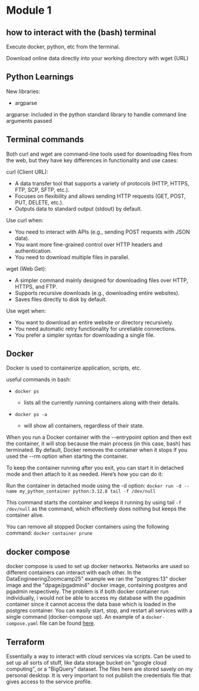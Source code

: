 # Module 1 


## how to interact with the (bash) terminal 

Execute docker, python, etc from the terminal. 

Download online data directly into your working directory with 
<bash>wget {URL}</bash>

## Python Learnings

New libraries:
- argparse


argparse:
included in the python standard library to handle command line arguments passed 

## Terminal commands

Both curl and wget are command-line tools used for downloading files from the web, but they have key differences in functionality and use cases:

curl (Client URL):
- A data transfer tool that supports a variety of protocols (HTTP, HTTPS, FTP, SCP, SFTP, etc.).
- Focuses on flexibility and allows sending HTTP requests (GET, POST, PUT, DELETE, etc.).
- Outputs data to standard output (stdout) by default.

Use curl when:
- You need to interact with APIs (e.g., sending POST requests with JSON data).
- You want more fine-grained control over HTTP headers and authentication.
- You need to download multiple files in parallel.

wget (Web Get):
- A simpler command mainly designed for downloading files over HTTP, HTTPS, and FTP.
- Supports recursive downloads (e.g., downloading entire websites).
- Saves files directly to disk by default.

Use wget when:
- You want to download an entire website or directory recursively.
- You need automatic retry functionality for unreliable connections.
- You prefer a simpler syntax for downloading a single file.


## Docker 

Docker is used to containerize application, scripts, etc. 

useful commands in bash:

- `docker ps`
    - lists all the currently running containers along with their details.

- `docker ps -a`
    - will show all containers, regardless of their state.

When you run a Docker container with the --entrypoint option and then exit the container, it will stop because the main process (in this case, bash) has terminated. By default, Docker removes the container when it stops if you used the --rm option when starting the container.

To keep the container running after you exit, you can start it in detached mode and then attach to it as needed. Here’s how you can do it:

Run the container in detached mode using the -d option:
`docker run -d --name my_python_container python:3.12.8 tail -f /dev/null`

This command starts the container and keeps it running by using tail `-f /dev/null` as the command, which effectively does nothing but keeps the container alive.

You can remove all stopped Docker containers using the following command:
`docker container prune`

## docker compose

docker compose is used to set up docker networks. 
Networks are used so different containers can interact with each other. 
In the DataEngineeringZoomcamp25" example we ran the "postgres:13" docker image and the "dpage/pgadmin4" docker image, containing postgres and pgadmin respectively. 
The problem is if both docker container run individually, i would not be able to access my database with the pgadmin container since it cannot access the data base which is loaded in the postgres container. 
You can easily start, stop, and restart all services with a single command (docker-compose up).
An example of a `docker-compose.yaml` file can be found [here](../docker-compose.yml).


## Terraform

Essentially a way to interact with cloud services via scripts. 
Can be used to set up all sorts of stuff, like data storage bucket on "google cloud computing", or a "BigQuery" dataset.
The files here are stored savely on my personal desktop. 
It is very important to not publish the credentials file that gives access to the service profile. 